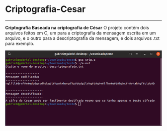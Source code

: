 # Criptografia-Cesar

****
**Criptografia Baseada na criptografia de César**
O projeto contém dois arquivos feitos em C, um para a criptografia da mensagem escrita em um arquivo, e o outro para a descriptografia da mensagem, e dois arquivos .txt para exemplo.

<img src="1.png"> 

